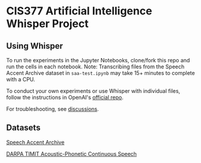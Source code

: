 # CIS377 Artificial Intelligence Whisper Project

## Using Whisper
To run the experiments in the Jupyter Notebooks, clone/fork this repo and run the cells in each notebook. Note: Transcribing files from the Speech Accent Archive dataset in `saa-test.ipynb` may take 15+ minutes to complete with a CPU.

To conduct your own experiments or use Whisper with individual files, follow the instructions in OpenAI's [official repo](https://github.com/openai/whisper#setup).

For troubleshooting, see [discussions](https://github.com/openai/whisper/discussions).

## Datasets
[Speech Accent Archive](https://www.kaggle.com/datasets/rtatman/speech-accent-archive)

[DARPA TIMIT Acoustic-Phonetic Continuous Speech](https://www.kaggle.com/datasets/mfekadu/darpa-timit-acousticphonetic-continuous-speech)
